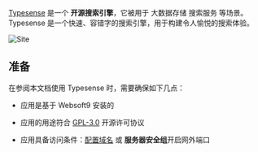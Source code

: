 [Typesense](https://typesense.org/) 是一个 **开源搜索引擎**，它被用于 大数据存储 搜索服务  等场景。Typesense 是一个快速、容错字的搜索引擎，用于构建令人愉悦的搜索体验。


![Site](https://libs.websoft9.com/Websoft9/DocsPicture/zh/typesense/typesense-gui-websoft9.jpg)


## 准备

在参阅本文档使用 Typesense 时，需要确保如下几点：

- 应用是基于 Websoft9 安装的

- 应用的用途符合 [GPL-3.0](https://opensource.org/licenses/GPL-3.0) 开源许可协议

- 应用具备访问条件：[配置域名](./guide/appsetdomain) 或 **服务器安全组**开启网外端口